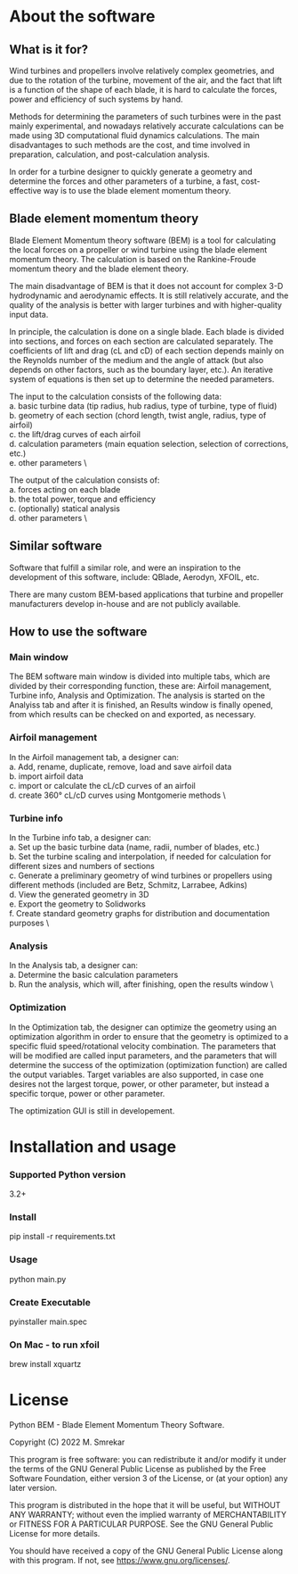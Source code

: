 # About the software

## What is it for?
Wind turbines and propellers involve relatively complex geometries, and due to the rotation of the turbine, movement of the air, and the fact that lift is a function of the shape of each blade, it is hard to calculate the forces, power and efficiency of such systems by hand.

Methods for determining the parameters of such turbines were in the past mainly experimental, and nowadays relatively accurate calculations can be made using 3D computational fluid dynamics calculations. The main disadvantages to such methods are the cost, and time involved in preparation, calculation, and post-calculation analysis.

In order for a turbine designer to quickly generate a geometry and determine the forces and other parameters of a turbine, a fast, cost-effective way is to use the blade element momentum theory.

## Blade element momentum theory

Blade Element Momentum theory software (BEM) is a tool for calculating the local forces on a propeller or wind turbine using the blade element momentum theory. The calculation is based on the Rankine-Froude momentum theory and the blade element theory.

The main disadvantage of BEM is that it does not account for complex 3-D hydrodynamic and aerodynamic effects. It is still relatively accurate, and the quality of the analysis is better with larger turbines and with higher-quality input data.

In principle, the calculation is done on a single blade. Each blade is divided into sections, and forces on each section are calculated separately. The coefficients of lift and drag (cL and cD) of each section depends mainly on the Reynolds number of the medium and the angle of attack (but also depends on other factors, such as the boundary layer, etc.). An iterative system of equations is then set up to determine the needed parameters.

The input to the calculation consists of the following data: \
a. basic turbine data (tip radius, hub radius, type of turbine, type of fluid) \
b. geometry of each section (chord length, twist angle, radius, type of airfoil) \
c. the lift/drag curves of each airfoil \
d. calculation parameters (main equation selection, selection of corrections, etc.) \
e. other parameters \

The output of the calculation consists of: \
a. forces acting on each blade \
b. the total power, torque and efficiency \
c. (optionally) statical analysis \
d. other parameters \

## Similar software

Software that fulfill a similar role, and were an inspiration to the development of this software, include:
QBlade, Aerodyn, XFOIL, etc.

There are many custom BEM-based applications that turbine and propeller manufacturers develop in-house and are not publicly available.

## How to use the software

### Main window

The BEM software main window is divided into multiple tabs, which are divided by their corresponding function, these are: Airfoil management, Turbine info, Analysis and Optimization. The analysis is started on the Analyiss tab and after it is finished, an Results window is finally opened, from which results can be checked on and exported, as necessary.

### Airfoil management

In the Airfoil management tab, a designer can: \
	a. Add, rename, duplicate, remove, load and save airfoil data \
	b. import airfoil data \
	c. import or calculate the cL/cD curves of an airfoil \
	d. create 360° cL/cD curves using Montgomerie methods \

### Turbine info

In the Turbine info tab, a designer can: \
	a. Set up the basic turbine data (name, radii, number of blades, etc.) \
	b. Set the turbine scaling and interpolation, if needed for calculation for different sizes and numbers of sections \
	c. Generate a preliminary geometry of wind turbines or propellers using different methods (included are Betz, Schmitz, Larrabee, Adkins) \
	d. View the generated geometry in 3D \
	e. Export the geometry to Solidworks \
	f. Create standard geometry graphs for distribution and documentation purposes \

### Analysis

In the Analysis tab, a designer can: \
	a. Determine the basic calculation parameters \
	b. Run the analysis, which will, after finishing, open the results window \

### Optimization

In the Optimization tab, the designer can optimize the geometry using an optimization algorithm in order to ensure that the geometry is optimized to a specific fluid speed/rotational velocity combination. The parameters that will be modified are called input parameters, and the parameters that will determine the success of the optimization (optimization function) are called the output variables. Target variables are also supported, in case one desires not the largest torque, power, or other parameter, but instead a specific torque, power or other parameter.

The optimization GUI is still in developement.

# Installation and usage

### Supported Python version
3.2+

### Install
pip install -r requirements.txt

### Usage
python main.py

### Create Executable
pyinstaller main.spec

### On Mac - to run xfoil
brew install xquartz

# License

Python BEM - Blade Element Momentum Theory Software.

Copyright (C) 2022 M. Smrekar

This program is free software: you can redistribute it and/or modify
it under the terms of the GNU General Public License as published by
the Free Software Foundation, either version 3 of the License, or
(at your option) any later version.

This program is distributed in the hope that it will be useful,
but WITHOUT ANY WARRANTY; without even the implied warranty of
MERCHANTABILITY or FITNESS FOR A PARTICULAR PURPOSE.  See the
GNU General Public License for more details.

You should have received a copy of the GNU General Public License
along with this program.  If not, see <https://www.gnu.org/licenses/>.